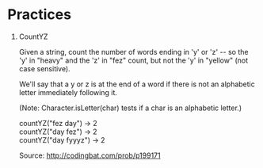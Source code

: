 # Practices

1. CountYZ

	Given a string, count the number of words ending in 'y' or 'z' -- so the 'y' in "heavy" and the 'z' in "fez" count, but not the 'y' in "yellow" (not case sensitive). 

	We'll say that a y or z is at the end of a word if there is not an alphabetic letter immediately following it. 

	(Note: Character.isLetter(char) tests if a char is an alphabetic letter.) 

	countYZ("fez day") → 2  
	countYZ("day fez") → 2  
	countYZ("day fyyyz") → 2  
	
	Source: http://codingbat.com/prob/p199171